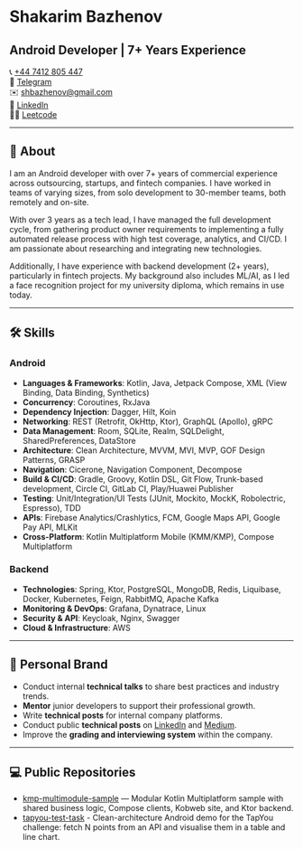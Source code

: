 # Shakarim Bazhenov

## Android Developer | 7+ Years Experience

📞 [+44 7412 805 447](https://wa.me/447412805447)  
💬 [Telegram](t.me/shbazhenov)  
✉️ [shbazhenov@gmail.com](mailto:shbazhenov@gmail.com)  
🔗 [LinkedIn](https://www.linkedin.com/in/shakarim-bazhenov/)  
👨‍💻 [Leetcode](https://leetcode.com/u/shbazhenov/)  

---

## 📌 About
I am an Android developer with over 7+ years of commercial experience across outsourcing, startups, and fintech companies. I have worked in teams of varying sizes, from solo development to 30-member teams, both remotely and on-site.

With over 3 years as a tech lead, I have managed the full development cycle, from gathering product owner requirements to implementing a fully automated release process with high test coverage, analytics, and CI/CD. I am passionate about researching and integrating new technologies.

Additionally, I have experience with backend development (2+ years), particularly in fintech projects. My background also includes ML/AI, as I led a face recognition project for my university diploma, which remains in use today.

---

## 🛠 Skills

### **Android**
- **Languages & Frameworks**: Kotlin, Java, Jetpack Compose, XML (View Binding, Data Binding, Synthetics)
- **Concurrency**: Coroutines, RxJava
- **Dependency Injection**: Dagger, Hilt, Koin
- **Networking**: REST (Retrofit, OkHttp, Ktor), GraphQL (Apollo), gRPC
- **Data Management**: Room, SQLite, Realm, SQLDelight, SharedPreferences, DataStore
- **Architecture**: Clean Architecture, MVVM, MVI, MVP, GOF Design Patterns, GRASP
- **Navigation**: Cicerone, Navigation Component, Decompose
- **Build & CI/CD**: Gradle, Groovy, Kotlin DSL, Git Flow, Trunk-based development, Circle CI, GitLab CI, Play/Huawei Publisher
- **Testing**: Unit/Integration/UI Tests (JUnit, Mockito, MockK, Robolectric, Espresso), TDD
- **APIs**: Firebase Analytics/Crashlytics, FCM, Google Maps API, Google Pay API, MLKit
- **Cross-Platform**: Kotlin Multiplatform Mobile (KMM/KMP), Compose Multiplatform

### **Backend**
- **Technologies**: Spring, Ktor, PostgreSQL, MongoDB, Redis, Liquibase, Docker, Kubernetes, Feign, RabbitMQ, Apache Kafka
- **Monitoring & DevOps**: Grafana, Dynatrace, Linux
- **Security & API**: Keycloak, Nginx, Swagger
- **Cloud & Infrastructure**: AWS

---

## 🌟 Personal Brand
- Conduct internal **technical talks** to share best practices and industry trends.
- **Mentor** junior developers to support their professional growth.
- Write **technical posts** for internal company platforms.
- Conduct public **technical posts** on [LinkedIn](https://www.linkedin.com/in/shakarim-bazhenov/) and [Medium](https://medium.com/@shbazhenov).
- Improve the **grading and interviewing system** within the company.

---

## 💻 Public Repositories
- [kmp-multimodule-sample](https://github.com/shaka-it/kmp-multimodule-sample) — Modular Kotlin Multiplatform sample with shared business logic, Compose clients, Kobweb site, and Ktor backend.
- [tapyou-test-task](https://github.com/shaka-it/tapyou-test-task) - Clean-architecture Android demo for the TapYou challenge: fetch N points from an API and visualise them in a table and line chart.
